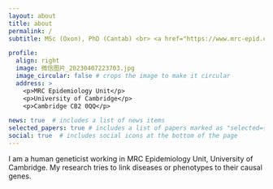 ```yaml
---
layout: about
title: about
permalink: /
subtitle: MSc (Oxon), PhD (Cantab) <br> <a href="https://www.mrc-epid.cam.ac.uk/people/yajie-zhao/"> MRC Postdoctoral Fellow </a>

profile:
  align: right
  image: 微信图片_20230407223703.jpg
  image_circular: false # crops the image to make it circular
  address: >
    <p>MRC Epidemiology Unit</p>
    <p>University of Cambridge</p>
    <p>Cambridge CB2 0QQ</p>

news: true  # includes a list of news items
selected_papers: true # includes a list of papers marked as "selected={true}"
social: true  # includes social icons at the bottom of the page
---
```


I am a human geneticist working in MRC Epidemiology Unit, University of Cambridge. My research tries to link diseases or phenotypes to their causal genes. 
